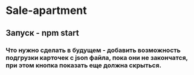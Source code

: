# Sale-apartment
 
## Запуск - npm start

### Что нужно сделать в будущем - добавить возможность подгрузки карточек с json файла, пока они не закончатся, при этом кнопка показать еще должна скрыться.
